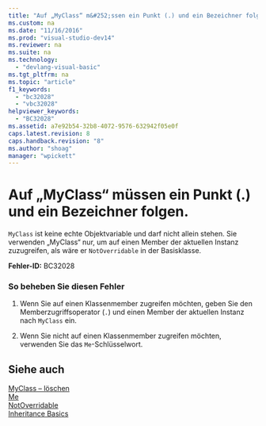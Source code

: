 ```yaml
---
title: "Auf „MyClass“ m&#252;ssen ein Punkt (.) und ein Bezeichner folgen."
ms.custom: na
ms.date: "11/16/2016"
ms.prod: "visual-studio-dev14"
ms.reviewer: na
ms.suite: na
ms.technology: 
  - "devlang-visual-basic"
ms.tgt_pltfrm: na
ms.topic: "article"
f1_keywords: 
  - "bc32028"
  - "vbc32028"
helpviewer_keywords: 
  - "BC32028"
ms.assetid: a7e92b54-32b8-4072-9576-632942f05e0f
caps.latest.revision: 8
caps.handback.revision: "8"
ms.author: "shoag"
manager: "wpickett"
---
```

# Auf „MyClass“ m&#252;ssen ein Punkt (.) und ein Bezeichner folgen.
`MyClass` ist keine echte Objektvariable und darf nicht allein stehen. Sie verwenden „MyClass“ nur, um auf einen Member der aktuellen Instanz zuzugreifen, als wäre er `NotOverridable` in der Basisklasse.  
  
 **Fehler\-ID:** BC32028  
  
### So beheben Sie diesen Fehler  
  
1.  Wenn Sie auf einen Klassenmember zugreifen möchten, geben Sie den Memberzugriffsoperator \(`.`\) und einen Member der aktuellen Instanz nach `MyClass` ein.  
  
2.  Wenn Sie nicht auf einen Klassenmember zugreifen möchten, verwenden Sie das `Me`\-Schlüsselwort.  
  
## Siehe auch  
 [MyClass – löschen](assetId:///5db36f9b-f796-4b6a-ba34-cac1fde6eb62)   
 [Me](assetId:///a65973c7-cf06-4547-9b25-9fba885525c2)   
 [NotOverridable](../Topic/NotOverridable%20\(Visual%20Basic\).md)   
 [Inheritance Basics](../Topic/Inheritance%20Basics%20\(Visual%20Basic\).md)